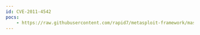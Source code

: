 ```yaml
---
id: CVE-2011-4542
pocs:
    - https://raw.githubusercontent.com/rapid7/metasploit-framework/master/modules/exploits/unix/webapp/hastymail_exec.rb
---
```

